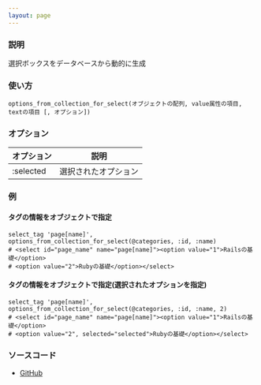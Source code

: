 ```yaml
---
layout: page
---
```

### 説明
選択ボックスをデータベースから動的に生成

### 使い方
    options_from_collection_for_select(オブジェクトの配列, value属性の項目, textの項目 [, オプション])

### オプション

オプション  | 説明
--------- | ----------
:selected | 選択されたオプション

### 例
#### タグの情報をオブジェクトで指定
    select_tag 'page[name]', options_from_collection_for_select(@categories, :id, :name)
    # <select id="page_name" name="page[name]"><option value="1">Railsの基礎</option>
    # <option value="2">Rubyの基礎</option></select>

#### タグの情報をオブジェクトで指定(選択されたオプションを指定)
    select_tag 'page[name]', options_from_collection_for_select(@categories, :id, :name, 2)
    # <select id="page_name" name="page[name]"><option value="1">Railsの基礎</option>
    # <option value="2", selected="selected">Rubyの基礎</option></select>

### ソースコード
* [GitHub](https://github.com/rails/rails/blob/f33d52c95217212cbacc8d5e44b5a8e3cdc6f5b3/actionview/lib/action_view/helpers/form_options_helper.rb#L400)